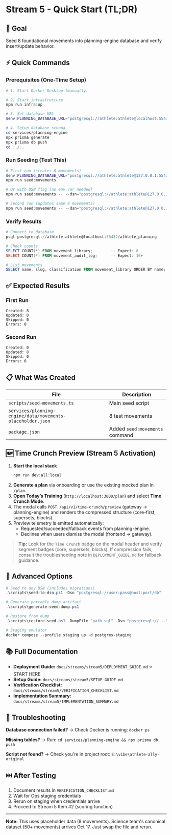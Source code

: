 # Stream 5 - Quick Start (TL;DR)

## 🎯 Goal
Seed 8 foundational movements into planning-engine database and verify insert/update behavior.

## ⚡ Quick Commands

### Prerequisites (One-Time Setup)
```powershell
# 1. Start Docker Desktop (manually)

# 2. Start infrastructure
npm run infra:up

# 3. Set database URL
$env:PLANNING_DATABASE_URL="postgresql://athlete:athlete@localhost:55432/athlete_planning"

# 4. Setup database schema
cd services/planning-engine
npx prisma generate
npx prisma db push
cd ../..
```

### Run Seeding (Test This)
```powershell
# First run (creates 8 movements)
$env:PLANNING_DATABASE_URL="postgresql://athlete:athlete@127.0.0.1:55432/athlete_planning"
npm run seed:movements

# Or with DSN flag (no env var needed)
npm run seed:movements -- --dsn="postgresql://athlete:athlete@127.0.0.1:55432/athlete_planning"

# Second run (updates same 8 movements)
npm run seed:movements -- --dsn="postgresql://athlete:athlete@127.0.0.1:55432/athlete_planning"
```

### Verify Results
```powershell
# Connect to database
psql postgresql://athlete:athlete@localhost:55432/athlete_planning

# Check counts
SELECT COUNT(*) FROM movement_library;        -- Expect: 8
SELECT COUNT(*) FROM movement_audit_log;      -- Expect: 16+

# List movements
SELECT name, slug, classification FROM movement_library ORDER BY name;
```

## ✅ Expected Results

### First Run
```
Created: 8
Updated: 0
Skipped: 0
Errors: 0
```

### Second Run
```
Created: 0
Updated: 8
Skipped: 0
Errors: 0
```

## 📋 What Was Created

| File | Description |
|------|-------------|
| `scripts/seed-movements.ts` | Main seed script |
| `services/planning-engine/data/movements-placeholder.json` | 8 test movements |
| `package.json` | Added `seed:movements` command |

## 🆕 Time Crunch Preview (Stream 5 Activation)

1. **Start the local stack**
   ```powershell
   npm run dev:all:local
   ```
2. **Generate a plan** via onboarding or use the existing mocked plan in `/plan`.
3. **Open Today’s Training** (`http://localhost:3000/plan`) and select **Time Crunch Mode**.
4. The modal calls `POST /api/v1/time-crunch/preview` (gateway → planning-engine) and renders the compressed structure (core-first, supersets, blocks).
5. Preview telemetry is emitted automatically:
   - Requested/succeeded/fallback events from planning-engine.
   - Declines when users dismiss the modal (frontend → gateway).

> **Tip:** Look for the `Time Crunch` badge on the modal header and verify segment badges (core, supersets, blocks). If compression fails, consult the troubleshooting note in `DEPLOYMENT_GUIDE.md` for fallback guidance.

## 🚀 Advanced Options

```powershell
# Seed to any DSN (includes migrations)
.\scripts\seed-to-dsn.ps1 -Dsn "postgresql://user:pass@host:port/db"

# Generate portable dump artifact
.\scripts\generate-seed-dump.ps1

# Restore from dump
.\scripts\restore-seed.ps1 -DumpFile "path.sql" -Dsn "postgresql://..."

# Staging emulator
docker compose --profile staging up -d postgres-staging
```

## 📚 Full Documentation

- **Deployment Guide:** `docs/streams/stream5/DEPLOYMENT_GUIDE.md` ⭐ START HERE
- **Setup Guide:** `docs/streams/stream5/SETUP_GUIDE.md`
- **Verification Checklist:** `docs/streams/stream5/VERIFICATION_CHECKLIST.md`
- **Implementation Summary:** `docs/streams/stream5/IMPLEMENTATION_SUMMARY.md`

## 🚨 Troubleshooting

**Database connection failed?**
→ Check Docker is running: `docker ps`

**Missing tables?**
→ Run: `cd services/planning-engine && npx prisma db push`

**Script not found?**
→ Check you're in project root: `E:\vibe\athlete-ally-original`

## ⏭️ After Testing

1. Document results in `VERIFICATION_CHECKLIST.md`
2. Wait for Ops staging credentials
3. Rerun on staging when credentials arrive
4. Proceed to Stream 5 Item #2 (scoring function)

---

**Note:** This uses placeholder data (8 movements). Science team's canonical dataset (50+ movements) arrives Oct 17. Just swap the file and rerun.
